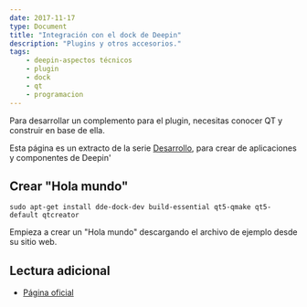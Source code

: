 ```yaml
---
date: 2017-11-17
type: Document
title: "Integración con el dock de Deepin"
description: "Plugins y otros accesorios."
tags:
    - deepin-aspectos técnicos
    - plugin
    - dock
    - qt
    - programacion
---
```

Para desarrollar un complemento para el plugin, necesitas conocer QT y construir en base de ella.

Esta página es un extracto de la serie <a href="/desarrollo">Desarrollo</a>, para crear de aplicaciones y componentes de Deepin'

## Crear "Hola mundo"

~~~
sudo apt-get install dde-dock-dev build-essential qt5-qmake qt5-default qtcreator
~~~

Empieza a crear un "Hola mundo" descargando el archivo de ejemplo desde su sitio web.

## Lectura adicional
* [Página oficial](https://www.deepin.org/es/developer-community/dock-plugin/)
